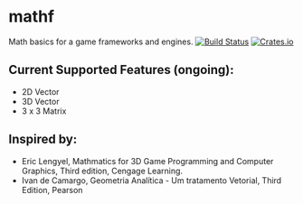 # mathf

Math basics for a game frameworks and engines.
[![Build Status](https://travis-ci.org/GodiStudios/mathf.svg)](https://travis-ci.org/GodiStudios/mathf)
[![Crates.io](https://img.shields.io/crates/v/mathf.svg?style=flat-square)](https://crates.io/crates/mathf)

## Current Supported Features (ongoing):
* 2D Vector
* 3D Vector
* 3 x 3 Matrix

## Inspired by:
* Eric Lengyel, Mathmatics for 3D Game Programming and Computer Graphics, Third edition, Cengage Learning.
* Ivan de Camargo, Geometria Analítica - Um tratamento Vetorial, Third Edition, Pearson
